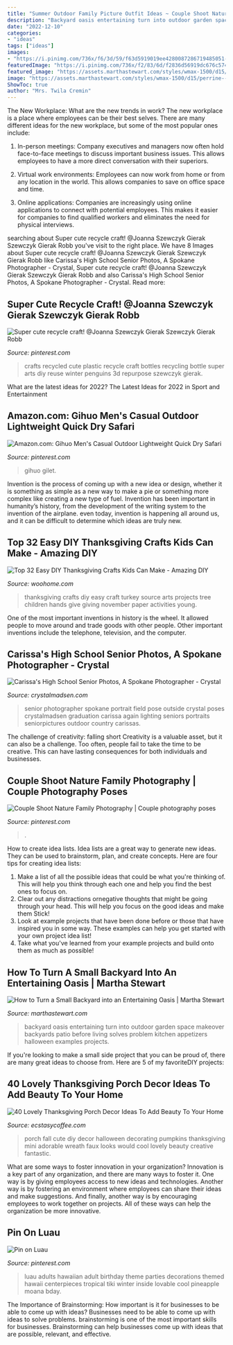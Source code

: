 ```yaml
---
title: "Summer Outdoor Family Picture Outfit Ideas ~ Couple Shoot Nature Family Photography"
description: "Backyard oasis entertaining turn into outdoor garden space makeover backyards patio before living solves problem kitchen appetizers halloween examples projects"
date: "2022-12-10"
categories:
- "ideas"
tags: ["ideas"]
images:
- "https://i.pinimg.com/736x/f6/3d/59/f63d5919019ee4280087286719485051--recycle-crafts-repurpose.jpg"
featuredImage: "https://i.pinimg.com/736x/f2/83/6d/f2836d56919dc676c574bc48bc8ee203.jpg"
featured_image: "https://assets.marthastewart.com/styles/wmax-1500/d15/perrine---after/perrine---after_2.jpg?itok=xT4NUs7L"
image: "https://assets.marthastewart.com/styles/wmax-1500/d15/perrine---after/perrine---after_2.jpg?itok=xT4NUs7L"
ShowToc: true
author: "Mrs. Twila Cremin"
---
```



The New Workplace: What are the new trends in work?
The new workplace is a place where employees can be their best selves. There are many different ideas for the new workplace, but some of the most popular ones include:
1. In-person meetings: Company executives and managers now often hold face-to-face meetings to discuss important business issues. This allows employees to have a more direct conversation with their superiors.

2. Virtual work environments: Employees can now work from home or from any location in the world. This allows companies to save on office space and time.

3. Online applications: Companies are increasingly using online applications to connect with potential employees. This makes it easier for companies to find qualified workers and eliminates the need for physical interviews.

	

		
searching about Super cute recycle craft! @Joanna Szewczyk Gierak Szewczyk Gierak Robb you've visit to the right place. We have 8 Images about Super cute recycle craft! @Joanna Szewczyk Gierak Szewczyk Gierak Robb like Carissa&#039;s High School Senior Photos, A Spokane Photographer - Crystal, Super cute recycle craft! @Joanna Szewczyk Gierak Szewczyk Gierak Robb and also Carissa&#039;s High School Senior Photos, A Spokane Photographer - Crystal. Read more:
		
    
## Super Cute Recycle Craft! @Joanna Szewczyk Gierak Szewczyk Gierak Robb

<img loading=lazy src="https://i.pinimg.com/736x/f6/3d/59/f63d5919019ee4280087286719485051--recycle-crafts-repurpose.jpg" onerror="this.onerror=null;this.src='https://tse3.mm.bing.net/th?id=OIP.ZQU-goWBdWhsPL54y-mcvwHaJ3&amp;pid=15.1';" alt="Super cute recycle craft! @Joanna Szewczyk Gierak Szewczyk Gierak Robb">

_Source: pinterest.com_

>crafts recycled cute plastic recycle craft bottles recycling bottle super arts diy reuse winter penguins 3d repurpose szewczyk gierak. 

	

What are the latest ideas for 2022?
The Latest Ideas for 2022 in Sport and Entertainment

    
## Amazon.com: Gihuo Men&#039;s Casual Outdoor Lightweight Quick Dry Safari

<img loading=lazy src="https://i.pinimg.com/736x/e0/3f/74/e03f74588e985ed6f377c5624726ed60.jpg" onerror="this.onerror=null;this.src='https://tse3.mm.bing.net/th?id=OIP.fVYeHJAn65pwcYlnlMAvFQHaK3&amp;pid=15.1';" alt="Amazon.com: Gihuo Men&#039;s Casual Outdoor Lightweight Quick Dry Safari">

_Source: pinterest.com_

>gihuo gilet. 

	

Invention is the process of coming up with a new idea or design, whether it is something as simple as a new way to make a pie or something more complex like creating a new type of fuel. Invention has been important in humanity’s history, from the development of the writing system to the invention of the airplane. even today, invention is happening all around us, and it can be difficult to determine which ideas are truly new.

    
## Top 32 Easy DIY Thanksgiving Crafts Kids Can Make - Amazing DIY

<img loading=lazy src="http://www.woohome.com/wp-content/uploads/2013/11/Thanksgiving-Crafts-Kids-Can-Make-18.jpg" onerror="this.onerror=null;this.src='https://tse1.mm.bing.net/th?id=OIP.zuZf68lY4SK0b5a1qaxIWgHaJ4&amp;pid=15.1';" alt="Top 32 Easy DIY Thanksgiving Crafts Kids Can Make - Amazing DIY">

_Source: woohome.com_

>thanksgiving crafts diy easy craft turkey source arts projects tree children hands give giving november paper activities young. 

	

One of the most important inventions in history is the wheel. It allowed people to move around and trade goods with other people. Other important inventions include the telephone, television, and the computer.

    
## Carissa&#039;s High School Senior Photos, A Spokane Photographer - Crystal

<img loading=lazy src="http://www.crystalmadsen.com/wp-content/uploads/2012/09/Girls-Senior-Photo-Ideas-Spokane_0071-682x1024.jpg" onerror="this.onerror=null;this.src='https://tse2.mm.bing.net/th?id=OIP.O9Tk3LwZ27xQ5GO4X5B_dAHaLH&amp;pid=15.1';" alt="Carissa&#039;s High School Senior Photos, A Spokane Photographer - Crystal">

_Source: crystalmadsen.com_

>senior photographer spokane portrait field pose outside crystal poses crystalmadsen graduation carissa again lighting seniors portraits seniorpictures outdoor country carissas. 

	

The challenge of creativity: falling short
Creativity is a valuable asset, but it can also be a challenge. Too often, people fail to take the time to be creative. This can have lasting consequences for both individuals and businesses.

    
## Couple Shoot Nature Family Photography | Couple Photography Poses

<img loading=lazy src="https://i.pinimg.com/736x/ff/a2/b8/ffa2b82a89c2f43be1e5992a1aa21db2.jpg" onerror="this.onerror=null;this.src='https://tse3.mm.bing.net/th?id=OIP.sjqPARNB7IDUFxRHo9miLgHaLH&amp;pid=15.1';" alt="Couple Shoot Nature Family Photography | Couple photography poses">

_Source: pinterest.com_

>. 

	

How to create idea lists.
Idea lists are a great way to generate new ideas. They can be used to brainstorm, plan, and create concepts. Here are four tips for creating idea lists:
1. Make a list of all the possible ideas that could be what you're thinking of. This will help you think through each one and help you find the best ones to focus on.
2. Clear out any distractions ornegative thoughts that might be going through your head. This will help you focus on the good ideas and make them Stick!
3. Look at example projects that have been done before or those that have inspired you in some way. These examples can help you get started with your own project idea list!
4. Take what you've learned from your example projects and build onto them as much as possible!

    
## How To Turn A Small Backyard Into An Entertaining Oasis | Martha Stewart

<img loading=lazy src="https://assets.marthastewart.com/styles/wmax-1500/d15/perrine---after/perrine---after_2.jpg?itok=xT4NUs7L" onerror="this.onerror=null;this.src='https://tse4.mm.bing.net/th?id=OIP.5H6bqxrT30kVxYEavoIrNQHaKh&amp;pid=15.1';" alt="How to Turn a Small Backyard into an Entertaining Oasis | Martha Stewart">

_Source: marthastewart.com_

>backyard oasis entertaining turn into outdoor garden space makeover backyards patio before living solves problem kitchen appetizers halloween examples projects. 

	

If you're looking to make a small side project that you can be proud of, there are many great ideas to choose from. Here are 5 of my favoriteDIY projects: 

    
## 40 Lovely Thanksgiving Porch Decor Ideas To Add Beauty To Your Home

<img loading=lazy src="https://i2.wp.com/www.ecstasycoffee.com/wp-content/uploads/2016/10/DIY-Fall-Porch-Ideas-6.jpg" onerror="this.onerror=null;this.src='https://tse1.mm.bing.net/th?id=OIP.XkiACO0dWm5P1sKhW0aoPQHaLH&amp;pid=15.1';" alt="40 Lovely Thanksgiving Porch Decor Ideas To Add Beauty To Your Home">

_Source: ecstasycoffee.com_

>porch fall cute diy decor halloween decorating pumpkins thanksgiving mini adorable wreath faux looks would cool lovely beauty creative fantastic. 

	

What are some ways to foster innovation in your organization?
Innovation is a key part of any organization, and there are many ways to foster it. One way is by giving employees access to new ideas and technologies. Another way is by fostering an environment where employees can share their ideas and make suggestions. And finally, another way is by encouraging employees to work together on projects. All of these ways can help the organization be more innovative.

    
## Pin On Luau

<img loading=lazy src="https://i.pinimg.com/736x/f2/83/6d/f2836d56919dc676c574bc48bc8ee203.jpg" onerror="this.onerror=null;this.src='https://tse1.mm.bing.net/th?id=OIP.qcIFR60Aihs0Tha6Mv-wOwHaLH&amp;pid=15.1';" alt="Pin on Luau">

_Source: pinterest.com_

>luau adults hawaiian adult birthday theme parties decorations themed hawaii centerpieces tropical tiki winter inside lovable cool pineapple moana bday. 

	

The Importance of Brainstorming: How important is it for businesses to be able to come up with ideas?
Businesses need to be able to come up with ideas to solve problems. brainstorming is one of the most important skills for businesses. Brainstorming can help businesses come up with ideas that are possible, relevant, and effective.

